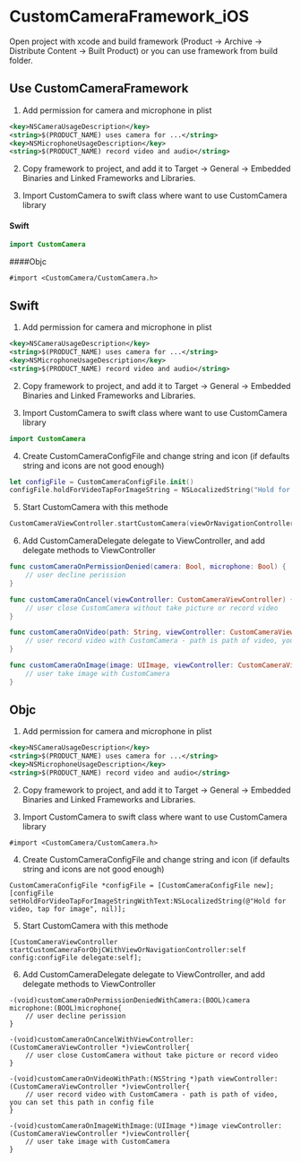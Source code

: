 # CustomCameraFramework_iOS

Open project with xcode and build framework (Product -> Archive -> Distribute Content -> Built Product) or you can use framework from build folder.

## Use CustomCameraFramework

1. Add permission for camera and microphone in plist
```xml
<key>NSCameraUsageDescription</key>
<string>$(PRODUCT_NAME) uses camera for ...</string>
<key>NSMicrophoneUsageDescription</key>
<string>$(PRODUCT_NAME) record video and audio</string>
```
2. Copy framework to project, and add it to Target -> General -> Embedded Binaries and Linked Frameworks and Libraries.

3. Import CustomCamera to swift class where want to use CustomCamera library
#### Swift
```swift
import CustomCamera
```
####Objc
```objc
#import <CustomCamera/CustomCamera.h>
```

## Swift

1. Add permission for camera and microphone in plist
```xml
<key>NSCameraUsageDescription</key>
<string>$(PRODUCT_NAME) uses camera for ...</string>
<key>NSMicrophoneUsageDescription</key>
<string>$(PRODUCT_NAME) record video and audio</string>
```
2. Copy framework to project, and add it to Target -> General -> Embedded Binaries and Linked Frameworks and Libraries.
 
3. Import CustomCamera to swift class where want to use CustomCamera library
```swift
import CustomCamera
```
4. Create CustomCameraConfigFile and change string and icon (if defaults string and icons are not good enough)
```swift
let configFile = CustomCameraConfigFile.init() 
configFile.holdForVideoTapForImageString = NSLocalizedString("Hold for video, tap for image", comment: "")
```
5. Start CustomCamera with this methode
```swift
CustomCameraViewController.startCustomCamera(viewOrNavigationController: self, config: configFile, delegate: self)
```
6. Add CustomCameraDelegate delegate to ViewController, and add delegate methods to ViewController
```swift
func customCameraOnPermissionDenied(camera: Bool, microphone: Bool) {
	// user decline perission
}

func customCameraOnCancel(viewController: CustomCameraViewController) {
	// user close CustomCamera without take picture or record video
}

func customCameraOnVideo(path: String, viewController: CustomCameraViewController) {
	// user record video with CustomCamera - path is path of video, you can set this path in config file
}

func customCameraOnImage(image: UIImage, viewController: CustomCameraViewController) {
	// user take image with CustomCamera
}
```

## Objc

1. Add permission for camera and microphone in plist
```xml
<key>NSCameraUsageDescription</key>
<string>$(PRODUCT_NAME) uses camera for ...</string>
<key>NSMicrophoneUsageDescription</key>
<string>$(PRODUCT_NAME) record video and audio</string>
```
2. Copy framework to project, and add it to Target -> General -> Embedded Binaries and Linked Frameworks and Libraries.
 
3. Import CustomCamera to swift class where want to use CustomCamera library
```objc
#import <CustomCamera/CustomCamera.h>
```
4. Create CustomCameraConfigFile and change string and icon (if defaults string and icons are not good enough)
```objc
CustomCameraConfigFile *configFile = [CustomCameraConfigFile new];
[configFile setHoldForVideoTapForImageStringWithText:NSLocalizedString(@"Hold for video, tap for image", nil)];
```
5. Start CustomCamera with this methode
```objc
[CustomCameraViewController startCustomCameraForObjCWithViewOrNavigationController:self config:configFile delegate:self];
```
6. Add CustomCameraDelegate delegate to ViewController, and add delegate methods to ViewController
```objc
-(void)customCameraOnPermissionDeniedWithCamera:(BOOL)camera microphone:(BOOL)microphone{
	// user decline perission
}

-(void)customCameraOnCancelWithViewController:(CustomCameraViewController *)viewController{
	// user close CustomCamera without take picture or record video
}

-(void)customCameraOnVideoWithPath:(NSString *)path viewController:(CustomCameraViewController *)viewController{
	// user record video with CustomCamera - path is path of video, you can set this path in config file
}

-(void)customCameraOnImageWithImage:(UIImage *)image viewController:(CustomCameraViewController *)viewController{
	// user take image with CustomCamera
}
```
